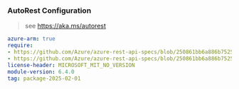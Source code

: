 ### AutoRest Configuration

> see https://aka.ms/autorest

``` yaml
azure-arm: true
require:
- https://github.com/Azure/azure-rest-api-specs/blob/250861bb6a886b75255edfa0aa5ee2dd0d6e7a11/specification/compute/resource-manager/readme.md
- https://github.com/Azure/azure-rest-api-specs/blob/250861bb6a886b75255edfa0aa5ee2dd0d6e7a11/specification/compute/resource-manager/readme.go.md
license-header: MICROSOFT_MIT_NO_VERSION
module-version: 6.4.0
tag: package-2025-02-01
```
